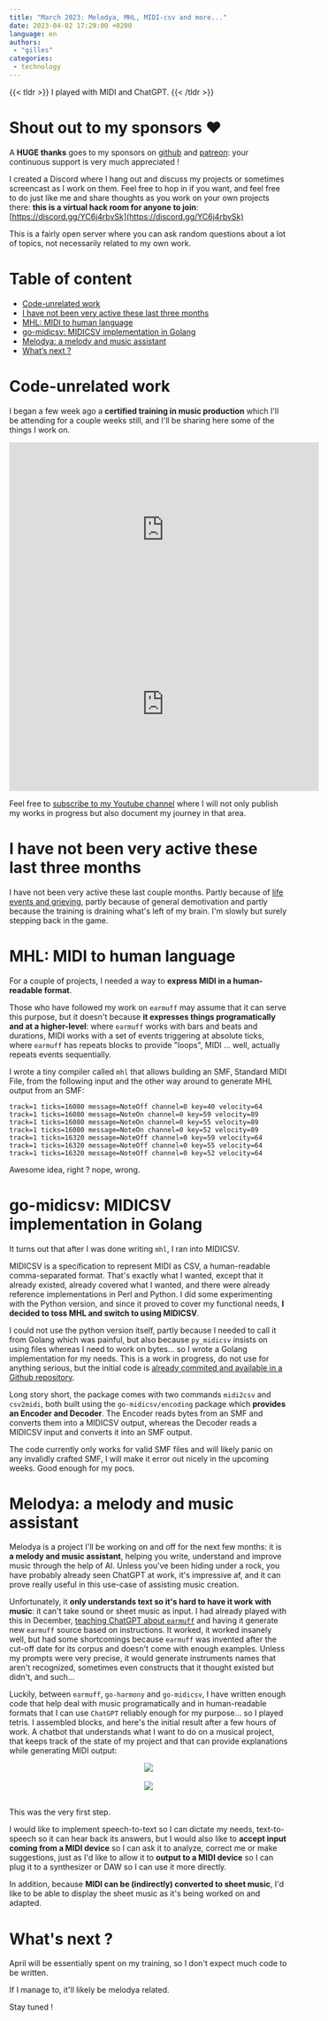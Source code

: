 ```yaml
---
title: "March 2023: Melodya, MHL, MIDI-csv and more..."
date: 2023-04-02 17:29:00 +0200
language: en
authors:
 - "gilles"
categories:
 - technology
---
```


{{< tldr >}}
I played with MIDI and ChatGPT.
{{< /tldr >}}

# Shout out to my sponsors &#x2764;&#xfe0f;

A **HUGE thanks** goes to my sponsors on [github](https://github.com/sponsors/poolpOrg)
and [patreon](https://www.patreon.com/gilles):
your continuous support is very much appreciated !

I created a Discord where I hang out and discuss my projects or sometimes screencast as I work on them.
Feel free to hop in if you want,
and feel free to do just like me and share thoughts as you work on your own projects there:
**this is a virtual hack room for anyone to join**: [https://discord.gg/YC6j4rbvSk](https://discord.gg/YC6j4rbvSk)

This is a fairly open server where you can ask random questions about a lot of topics,
not necessarily related to my own work.


# Table of content
- [Code-unrelated work](#code-unrelated-work)
- [I have not been very active these last three months](#i-have-not-been-very-active-these-last-three-months)
- [MHL: MIDI to human language](#mhl-midi-to-human-language)
- [go-midicsv: MIDICSV implementation in Golang](#go-midicsv-midicsv-implementation-in-golang)
- [Melodya: a melody and music assistant](#melodya-a-melody-and-music-assistant)
- [What’s next ?](#whats-next)


# Code-unrelated work
I began a few week ago a **certified training in music production** which I'll be attending for a couple weeks still,
and I'll be sharing here some of the things I work on.

<center>
<iframe width="560" height="315" src="https://www.youtube.com/embed/Ef8m4stneZ8" title="YouTube video player" frameborder="0" allow="accelerometer; autoplay; clipboard-write; encrypted-media; gyroscope; picture-in-picture; web-share" allowfullscreen></iframe></center>

<center>
<iframe width="560" height="315" src="https://www.youtube.com/embed/RrtTNPesJzU" title="YouTube video player" frameborder="0" allow="accelerometer; autoplay; clipboard-write; encrypted-media; gyroscope; picture-in-picture; web-share" allowfullscreen></iframe>
</center>

Feel free to [subscribe to my Youtube channel](https://www.youtube.com/channel/UCU-1Rn7gWhessHWwC3_EsEg)
where I will not only publish my works in progress but also document my journey in that area.


# I have not been very active these last three months
I have not been very active these last couple months.
Partly because of [life events and grieving](/posts/2023-03-01/i-love-you/),
partly because of general demotivation and partly because the training is draining what's left of my brain.
I'm slowly but surely stepping back in the game.


# MHL: MIDI to human language
For a couple of projects,
I needed a way to **express MIDI in a human-readable format**.

Those who have followed my work on `earmuff` may assume that it can serve this purpose,
but it doesn't because **it expresses things programatically and at a higher-level**:
where `earmuff` works with bars and beats and durations,
MIDI works with a set of events triggering at absolute ticks,
where `earmuff` has repeats blocks to provide "loops",
MIDI ... well, actually repeats events sequentially.

I wrote a tiny compiler called `mhl` that allows building an SMF,
Standard MIDI File,
from the following input and the other way around to generate MHL output from an SMF:
```
track=1 ticks=16080 message=NoteOff channel=0 key=40 velocity=64
track=1 ticks=16080 message=NoteOn channel=0 key=59 velocity=89
track=1 ticks=16080 message=NoteOn channel=0 key=55 velocity=89
track=1 ticks=16080 message=NoteOn channel=0 key=52 velocity=89
track=1 ticks=16320 message=NoteOff channel=0 key=59 velocity=64
track=1 ticks=16320 message=NoteOff channel=0 key=55 velocity=64
track=1 ticks=16320 message=NoteOff channel=0 key=52 velocity=64
```

Awesome idea, right ?
nope, wrong.


# go-midicsv: MIDICSV implementation in Golang
It turns out that after I was done writing `mhl`,
I ran into MIDICSV.

MIDICSV is a specification to represent MIDI as CSV,
a human-readable comma-separated format.
That's exactly what I wanted,
except that it already existed,
already covered what I wanted,
and there were already reference implementations in Perl and Python.
I did some experimenting with the Python version,
and since it proved to cover my functional needs,
**I decided to toss MHL and switch to using MIDICSV**.

I could not use the python version itself,
partly because I needed to call it from Golang which was painful,
but also because `py_midicsv` insists on using files whereas I need to work on bytes...
so I wrote a Golang implementation for my needs.
This is a work in progress,
do not use for anything serious,
but the initial code is [already commited and available in a Github repository](https://github.com/poolpOrg/go-midicsv).

Long story short,
the package comes with two commands `midi2csv` and `csv2midi`,
both built using the `go-midicsv/encoding` package which **provides an Encoder and Decoder**.
The Encoder reads bytes from an SMF and converts them into a MIDICSV output,
whereas the Decoder reads a MIDICSV input and converts it into an SMF output.

The code currently only works for valid SMF files and will likely panic on any invalidly crafted SMF,
I will make it error out nicely in the upcoming weeks.
Good enough for my pocs.


# Melodya: a melody and music assistant
Melodya is a project I'll be working on and off for the next few months:
it is **a melody and music assistant**,
helping you write, understand and improve music through the help of AI.
Unless you've been hiding under a rock,
you have probably already seen ChatGPT at work,
it's impressive af,
and it can prove really useful in this use-case of assisting music creation.

Unfortunately,
it **only understands text so it's hard to have it work with music**:
it can't take sound or sheet music as input.
I had already played with this in December,
[teaching ChatGPT about `earmuff`](/posts/2022-12-30/december-2022-some-more-earmuff-and-go-harmony/#chatgpt)
and having it generate new `earmuff` source based on instructions.
It worked,
it worked insanely well,
but had some shortcomings because `earmuff` was invented after the cut-off date for its corpus and doesn't come with enough examples.
Unless my prompts were very precise,
it would generate instruments names that aren't recognized,
sometimes even constructs that it thought existed but didn't,
and such...

Luckily,
between `earmuff`, `go-harmony` and `go-midicsv`,
I have written enough code that help deal with music programatically and in human-readable formats that I can use `ChatGPT` reliably enough for my purpose...
so I played tetris.
I assembled blocks,
and here's the initial result after a few hours of work.
A chatbot that understands what I want to do on a musical project,
that keeps track of the state of my project and that can provide explanations while generating MIDI output:

<center>
<img src="melodya.jpg" />
<br />
<br />
<img src="melodya2.jpg" />
<br />
<br />
</center>

This was the very first step.

I would like to implement speech-to-text so I can dictate my needs,
text-to-speech so it can hear back its answers,
but I would also like to **accept input coming from a MIDI device** so I can ask it to analyze, correct me or make suggestions,
just as I'd like to allow it to **output to a MIDI device** so I can plug it to a synthesizer or DAW so I can use it more directly.

In addition,
because **MIDI can be (indirectly) converted to sheet music**,
I'd like to be able to display the sheet music as it's being worked on and adapted.


# What's next ?
April will be essentially spent on my training,
so I don't expect much code to be written.

If I manage to,
it'll likely be melodya related.

Stay tuned !